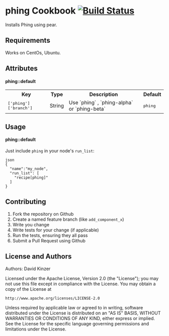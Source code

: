 phing Cookbook [![Build Status](https://secure.travis-ci.org/jenkinslaw/phing-cookbook.png?branch=master)](http://travis-ci.org/jenkinslaw/phing-cookbook) 
==============
Installs Phing using pear.


Requirements
------------
Works on CentOs, Ubuntu.

Attributes
----------

#### phing::default
<table>
  <tr>
    <th>Key</th>
    <th>Type</th>
    <th>Description</th>
    <th>Default</th>
  </tr>
  <tr>
    <td><tt>['phing']['branch']</tt></td>
    <td>String</td>
    <td>Use `phing` , `phing-alpha` or `phing-beta`</td>
    <td><tt>phing</tt></td>
  </tr>
</table>


Usage
-----
#### phing::default

Just include `phing` in your node's `run_list`:

```
json
{
  "name":"my_node",
  "run_list": [
    "recipe[phing]"
  ]
}
```

Contributing
------------
1. Fork the repository on Github
1. Create a named feature branch (like `add_component_x`)
1. Write you change
1. Write tests for your change (if applicable)
1. Run the tests, ensuring they all pass
1. Submit a Pull Request using Github

License and Authors
-------------------
Authors: David Kinzer

Licensed under the Apache License, Version 2.0 (the "License");
you may not use this file except in compliance with the License.
You may obtain a copy of the License at

    http://www.apache.org/licenses/LICENSE-2.0

Unless required by applicable law or agreed to in writing, software
distributed under the License is distributed on an "AS IS" BASIS,
WITHOUT WARRANTIES OR CONDITIONS OF ANY KIND, either express or implied.
See the License for the specific language governing permissions and
limitations under the License.

